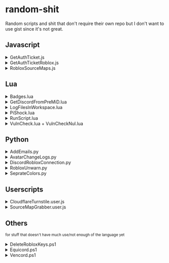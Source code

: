 # random-shit
Random scripts and shit that don't require their own repo but I don't want to use gist since it's not great.

## Javascript

<details>
  <summary>GetAuthTicket.js</summary>
  <blockquote>
    <a href="/Data/Javascript/GetAuthTicket.js">Source link</a><br>
    JavaScript to get a auth ticket on the Roblox website.
  </blockquote>
</details>

<details>
  <summary>GetAuthTicketRoblox.js</summary>
  <blockquote>
    <a href="/Data/Javascript/GetAuthTicketRoblox.js">Source link</a><br>
    JavaScript that gets the auth ticket but uses the Roblox library loaded when the site loads.
  </blockquote>
</details>

<details>
  <summary>RobloxSourceMaps.js</summary>
  <blockquote>
    <a href="/Data/Javascript/RobloxSourceMaps.js">Source link</a><br>
    JavaScript to grab all source maps from Roblox.com.<br>
    To use just run it in a browser's console.
  </blockquote>
</details>

## Lua

<details>
  <summary>Badges.lua</summary>
  <blockquote>
    <a href="/Data/Lua/Badges.lua">Source link</a><br>
    Roblox script to grab all the Roblox badge ids in the current game.
  </blockquote>
</details>

<details>
  <summary>GetDiscordFromPreMiD.lua</summary>
  <blockquote>
    <a href="/Data/Lua/GetDiscordFromPreMiD.lua">Source link</a><br>
    <b>The PreMiD app is no longer used so this isn't useful</b><br><br>
    If the user has PreMiD installed then it will print/grab some user info.<br>
    Example:<br>
    <img width=690 alt="image" src="https://user-images.githubusercontent.com/67937010/208335348-84c2de5d-c9a8-42f1-832a-af556241ccd8.png">
  </blockquote>
</details>

<details>
  <summary>LogFilesInWorkspace.lua</summary>
  <blockquote>
    <a href="/Data/Lua/WorkspaceLog/LogFilesInWorkspace.lua">Source link</a><br>
    Will save to file any whitelisted files to a file.<br>
    To export saved data use this <a href="/Data/Lua/WorkspaceLog/ExportLoggedFiles.lua">RLua script</a> or <a href="/Data/Lua/WorkspaceLog/ExportLoggedFiles.py">Python script</a>.<br>
  </blockquote>
</details>

<details>
  <summary>PiShock.lua</summary>
  <blockquote>
    <a href="/Libraries/PiShock.lua">Source link</a><br>
    Library for PiShock<br>
    <img height=420 src="https://github.com/Roblox-Thot/random-shit/assets/67937010/38e66160-8e98-4f05-8d98-ec04bb777873">
  </blockquote>
</details>

<details>
  <summary>RunScript.lua</summary>
  <blockquote>
    <a href="/Data/Lua/RunScript.lua">Source link</a><br>
    Roblox Studio plugin to allow running the currently open script.<br>
    Just place the Lua file in "%localappdata%/Roblox/Plugins"
  </blockquote>
</details>

<details>
  <summary>VulnCheck.lua + VulnCheckNul.lua</summary>
  <blockquote>
    <a href="/Data/Lua/VulnCheck.lua">VulnCheck.lua</a> <a href="/Data/Lua/VulnCheckNul.lua">VulnCheckNul.lua</a><br>
    Runs a basic check for functions that can be abused, VulnCheckNul adds Null to the end of functions which can bypass some blocks.
  </blockquote>
</details>

## Python 

<details>
  <summary>AddEmails.py</summary>
  <blockquote>
    <a href="/Data/Python/AddEmails.py">Source link</a><br>
    Python script to add a random email to your Roblox account.<br>
    You do require a domain with email forwarding to somewhere you can read all the emails.
  </blockquote>
</details>

<details>
  <summary>AvatarChangeLogs.py</summary>
  <blockquote>
    <a href="/Data/Python/AvatarChangeLogs.py">Source link</a><br>
    Python script to host a site to allow mass authenticating Roblox accounts for Discord.<br>
    <a href='https://i.imgur.com/lcu7yFf.png'><img height=420 src='https://i.imgur.com/lcu7yFf.png'></a>
  </blockquote>
</details>

<details>
  <summary>DiscordRobloxConnection.py</summary>
  <blockquote>
    <a href="/Data/Python/DiscordRobloxConnection.py">Source link</a><br>
    Python script to host a site to allow mass authenticating Roblox accounts for Discord.<br>
    Recommended method is to use <a href=https://github.com/ic3w0lf22/Roblox-Account-Manager>ic3w0lf22/Roblox-Account-Manager</a> and click the "Open URL" with "http://127.0.0.1/"<br>
    <a href='https://i.imgur.com/bXELV3Z.png'><img height=200 src='https://i.imgur.com/bXELV3Z.png'></a>
  </blockquote>
</details>

<details>
  <summary>RobloxUnwarn.py</summary>
  <blockquote>
    <a href="/Data/Python/RobloxUnwarn.py">Source link</a><br>
    Python script to show a way to restore a Roblox account after a warn or waited out ban.
  </blockquote>
</details>

<details>
  <summary>SeprateColors.py</summary>
  <blockquote>
    <a href="/Data/Python/SeprateColors.py">Source link</a><br>
    Python script to simplify an image int X amount of colors then make an image for each layer.
  </blockquote>
</details>

## Userscripts

<details>
  <summary>CloudflareTurnstile.user.js</summary>
  <blockquote>
    <a href="/Data/Userscripts/CloudflareTurnstile.user.js">Source link</a><br>
    <a href="https://raw.githubusercontent.com/Roblox-Thot/random-shit/refs/heads/main/Data/Userscripts/CloudflareTurnstile.user.js">Install</a><br>
    Auto clicks the Cloudflare turnstile checkbox once it loads to bypass it.
  </blockquote>
</details>

<details>
  <summary>SourceMapGrabber.user.js</summary>
  <blockquote>
    <a href="/Data/Userscripts/SourceMapGrabber.user.js">Source link</a><br>
    <a href="https://raw.githubusercontent.com/Roblox-Thot/random-shit/refs/heads/main/Data/Userscripts/SourceMapGrabber.user.js">Install</a><br>
    Tamper monkey script to scrape the source map links off the current page and add a button to the extention popout to print them to page.<br>
    (Shit but works some of the time)
  </blockquote>
</details>

## Others

<sup>for stuff that doesn't have much use/not enough of the language yet</sup>

<details>
  <summary>DeleteRobloxKeys.ps1</summary>
  <blockquote>
    <a href="/Data/Others/DeleteRobloxKeys.ps1">Source link</a><br>
    Powershell script to remove any Roblox keys from Windows Credential manager tab.
  </blockquote>
</details>

<details>
  <summary>Equicord.ps1</summary>
  <blockquote>
    <a href="/Data/Others/Equicord.ps1">Source link</a><br>
    Powershell script to download and run the Equicord CLI installer..<br>
    irm "https://raw.githubusercontent.com/Roblox-Thot/random-shit/refs/heads/main/Data/Others/Equicord.ps1" | iex
  </blockquote>
</details>

<details>
  <summary>Vencord.ps1</summary>
  <blockquote>
    <a href="/Data/Others/Vencord.ps1">Source link</a><br>
    Powershell script to download and run the Vencord CLI installer..<br>
    irm "https://raw.githubusercontent.com/Roblox-Thot/random-shit/refs/heads/main/Data/Others/Vencord.ps1" | iex
  </blockquote>
</details>
